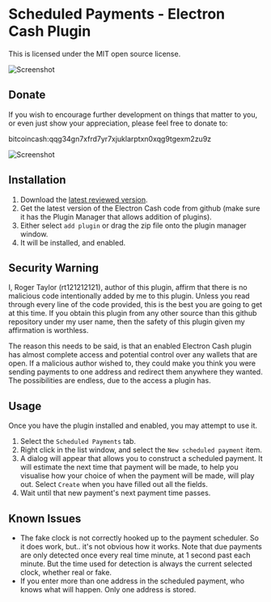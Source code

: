 # Scheduled Payments - Electron Cash Plugin #

This is licensed under the MIT open source license.

![Screenshot](https://github.com/rt121212121/electron_cash_scheduled_payments_plugin/raw/master/screenshot.png)

## Donate ##

If you wish to encourage further development on things that matter to you, or even just show your appreciation, please feel free to donate to:

  bitcoincash:qqg34gn7xfrd7yr7xjuklarptxn0xqg9tgexm2zu9z
  
![Screenshot](https://github.com/rt121212121/electron_cash_scheduled_payments_plugin/raw/master/donate.png)

## Installation ##

1. Download the [latest reviewed version](https://github.com/imaginaryusername/electron_cash_scheduled_payments_plugin/releases/download/v1.0.0.1/electron_cash_scheduled_payments_plugin-bfb19d796c76e78f2b955dd2ba4eae47.zip).
2. Get the latest version of the Electron Cash code from github (make sure it has the Plugin Manager that allows addition of plugins).
3. Either select `add plugin` or drag the zip file onto the plugin manager window.
4. It will be installed, and enabled.

## Security Warning ##

I, Roger Taylor (rt121212121), author of this plugin, affirm that there is no malicious code intentionally added by me to this plugin.  Unless you read through every line of the code provided, this is the best you are going to get at this time.  If you obtain this plugin from any other source than this github repository under my user name, then the safety of this plugin given my affirmation is worthless.

The reason this needs to be said, is that an enabled Electron Cash plugin has almost complete access and potential control over any wallets that are open.  If a malicious author wished to, they could make you think you were sending payments to one address and redirect them anywhere they wanted.  The possibilities are endless, due to the access a plugin has.

## Usage ##

Once you have the plugin installed and enabled, you may attempt to use it.

1. Select the `Scheduled Payments` tab.
2. Right click in the list window, and select the `New scheduled payment` item.
3. A dialog will appear that allows you to construct a scheduled payment.  It will estimate the next time that payment will be made, to help you visualise how your choice of when the payment will be made, will play out.  Select `Create` when you have filled out all the fields.
4. Wait until that new payment's next payment time passes.

## Known Issues ##

* The fake clock is not correctly hooked up to the payment scheduler.  So it does work, but.. it's not obvious how it works.  Note that due payments are only detected once every real time minute, at 1 second past each minute.  But the time used for detection is always the current selected clock, whether real or fake.
* If you enter more than one address in the scheduled payment, who knows what will happen.  Only one address is stored.
